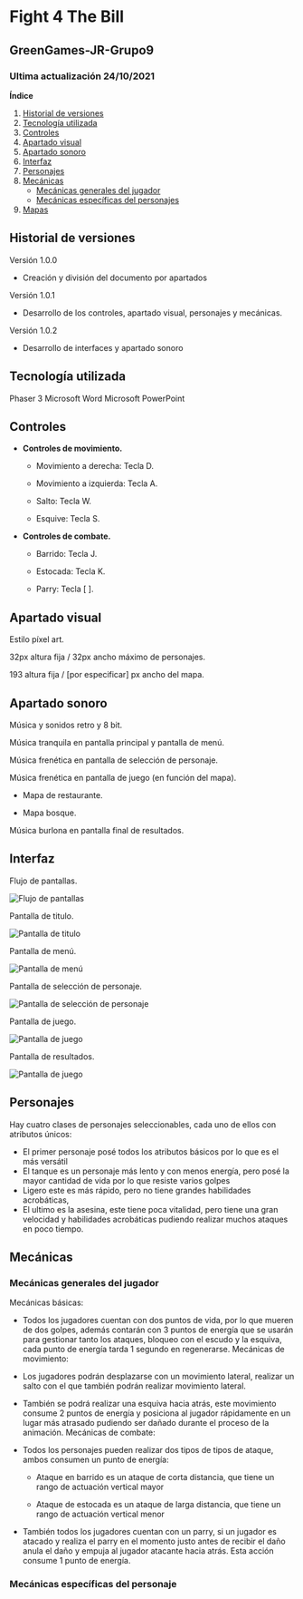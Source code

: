 # Fight 4 The Bill
## GreenGames-JR-Grupo9

### Ultima actualización 24/10/2021

**Índice** 
1. [Historial de versiones](#id1)
2. [Tecnología utilizada](#id2)
3. [Controles](#id3)
4. [Apartado visual](#id4)
5. [Apartado sonoro](#id5)
6. [Interfaz](#id6)
7. [Personajes](#id7)
8. [Mecánicas](#id8)
    - [Mecánicas generales del jugador](#id9)
    - [Mecánicas específicas del personajes](#id10)
10. [Mapas](#id11)

## Historial de versiones<a name="id1"></a>
Versión 1.0.0 
- Creación y división del documento por apartados 

Versión 1.0.1 
- Desarrollo de los controles, apartado visual, personajes y mecánicas. 

Versión 1.0.2 
- Desarrollo de interfaces y apartado sonoro

## Tecnología utilizada<a name="id2"></a>
Phaser 3
Microsoft Word
Microsoft PowerPoint

## Controles<a name="id3"></a>
- **Controles de movimiento.**

    - Movimiento a derecha: Tecla D.

    - Movimiento a izquierda: Tecla A.

    - Salto: Tecla W.

    - Esquive: Tecla S. 

- **Controles de combate.**

    - Barrido: Tecla J.

    - Estocada: Tecla K.

    - Parry: Tecla [ ].

## Apartado visual<a name="id4"></a>
Estilo píxel art.

32px altura fija / 32px ancho máximo de personajes.

193 altura fija / [por especificar] px ancho del mapa.

## Apartado sonoro<a name="id5"></a>
Música y sonidos retro y 8 bit.

Música tranquila en pantalla principal y pantalla de menú.

Música frenética en pantalla de selección de personaje.

Música frenética en pantalla de juego (en función del mapa).

- Mapa de restaurante.

- Mapa bosque.

Música burlona en pantalla final de resultados.


## Interfaz<a name="id6"></a>
Flujo de pantallas.

![Flujo de pantallas](https://github.com/Juanchinacio/GreenGames-JR-Grupo9/blob/main/ImagenesGDD/flujo%20Pantallas.png)

Pantalla de titulo.

![Pantalla de titulo](https://github.com/Juanchinacio/GreenGames-JR-Grupo9/blob/main/ImagenesGDD/pantalla1.png)

Pantalla de menú.

![Pantalla de menú](https://github.com/Juanchinacio/GreenGames-JR-Grupo9/blob/main/ImagenesGDD/pantalla2.png)

Pantalla de selección de personaje.

![Pantalla de selección de personaje](https://github.com/Juanchinacio/GreenGames-JR-Grupo9/blob/main/ImagenesGDD/pantalla3.png)

Pantalla de juego.

![Pantalla de juego ](https://github.com/Juanchinacio/GreenGames-JR-Grupo9/blob/main/ImagenesGDD/pantalla4.png)

Pantalla de resultados.

![Pantalla de juego ](https://github.com/Juanchinacio/GreenGames-JR-Grupo9/blob/main/ImagenesGDD/pantalla5.png)

## Personajes<a name="id7"></a>

Hay cuatro clases de personajes seleccionables, cada uno de ellos con atributos únicos:
- El primer personaje posé todos los atributos básicos por lo que es el más versátil 
- El tanque es un personaje más lento y con menos energía, pero posé la mayor cantidad de vida por lo que resiste varios golpes 
- Ligero este es más rápido, pero no tiene grandes habilidades acrobáticas,  
- El ultimo es la asesina, este tiene poca vitalidad, pero tiene una gran velocidad y habilidades acrobáticas pudiendo realizar muchos ataques en poco tiempo.

## Mecánicas<a name="id8"></a>

### Mecánicas generales del jugador<a name="id9"></a>
Mecánicas básicas:
- Todos los jugadores cuentan con dos puntos de vida, por lo que mueren de dos golpes, además contarán con 3 puntos de energía que se usarán para gestionar tanto los ataques, bloqueo con el escudo y la esquiva, cada punto de energía tarda 1 segundo en regenerarse.
Mecánicas de movimiento:
- Los jugadores podrán desplazarse con un movimiento lateral, realizar un salto con el que también podrán realizar movimiento lateral.
- También se podrá realizar una esquiva hacia atrás, este movimiento consume 2 puntos de energía y posiciona al jugador rápidamente en un lugar más atrasado pudiendo ser dañado durante el proceso de la animación.
Mecánicas de combate:
-  Todos los personajes pueden realizar dos tipos de tipos de ataque, ambos consumen un punto de energía: 

    - Ataque en barrido es un ataque de corta distancia, que tiene un rango de actuación vertical mayor 

    - Ataque de estocada es un ataque de larga distancia, que tiene un rango de actuación vertical menor 

- También todos los jugadores cuentan con un parry, si un jugador es atacado y realiza el parry en el momento justo antes de recibir el daño anula el daño y empuja al jugador atacante hacia atrás. Esta acción consume 1 punto de energía.
### Mecánicas específicas del personaje<a name="id10"></a>
